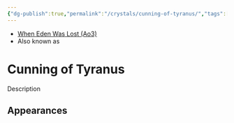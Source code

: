 ```yaml
---
{"dg-publish":true,"permalink":"/crystals/cunning-of-tyranus/","tags":["color","attuned","crystal"],"noteIcon":"saber1"}
---
```


- [When Eden Was Lost (Ao3)](https://archiveofourown.org/works/19334440/chapters/45992584)
- Also known as 

# Cunning of Tyranus
Description

**Appearances**
- 